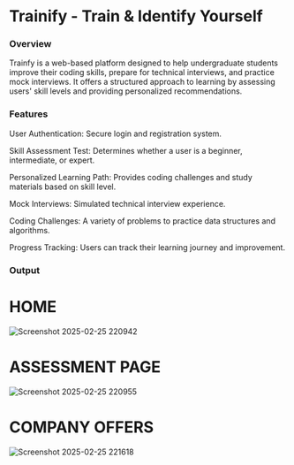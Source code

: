 # Trainify - Train & Identify Yourself
### Overview

Trainfy is a web-based platform designed to help undergraduate students improve their coding skills, prepare for technical interviews, and practice mock interviews. It offers a structured approach to learning by assessing users' skill levels and providing personalized recommendations.

### Features

User Authentication: Secure login and registration system.

Skill Assessment Test: Determines whether a user is a beginner, intermediate, or expert.

Personalized Learning Path: Provides coding challenges and study materials based on skill level.

Mock Interviews: Simulated technical interview experience.

Coding Challenges: A variety of problems to practice data structures and algorithms.

Progress Tracking: Users can track their learning journey and improvement.


### Output

# HOME
![Screenshot 2025-02-25 220942](https://github.com/user-attachments/assets/58850f87-b7fb-4262-a185-59343c49a727)

# ASSESSMENT PAGE
![Screenshot 2025-02-25 220955](https://github.com/user-attachments/assets/d7194c18-aee5-4bba-9264-f89f1c591559)

# COMPANY OFFERS
![Screenshot 2025-02-25 221618](https://github.com/user-attachments/assets/ff788e7c-c6ff-44bf-b9b0-7dd198e65653)
